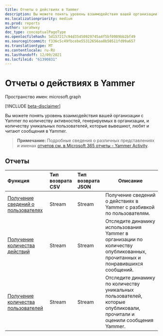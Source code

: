 ```yaml
---
title: Отчеты о действиях в Yammer
description: Вы можете понять уровень взаимодействия вашей организации с Yammer по количеству активностей, генерируемых в организации, и количеству уникальных пользователей, которые вывешиют, любят и читают сообщения в Yammer.
ms.localizationpriority: medium
ms.prod: reports
author: sarahwxy
doc_type: conceptualPageType
ms.openlocfilehash: 5d157217c94d35450929745a4f5bf0989bb2bf49
ms.sourcegitcommit: f336c5c49fbcebe55312656aa8b50511fd99a657
ms.translationtype: MT
ms.contentlocale: ru-RU
ms.lasthandoff: 12/09/2021
ms.locfileid: "61390831"
---
```

# <a name="yammer-activity-reports"></a>Отчеты о действиях в Yammer

Пространство имен: microsoft.graph

[!INCLUDE [beta-disclaimer](../../includes/beta-disclaimer.md)]

Вы можете понять уровень взаимодействия вашей организации с Yammer по количеству активностей, генерируемых в организации, и количеству уникальных пользователей, которые вывешиют, любят и читают сообщения в Yammer.

> **Примечание:** Подробные сведения о различных представлениях и именах [отчетов см. в Microsoft 365 отчеты - Yammer Activity](https://support.office.com/client/Yammer-activity-c7c9f938-5b8e-4d52-b1a2-c7c32cb2312a).

## <a name="reports"></a>Отчеты

| Функция                                                     | Тип возврата CSV | Тип возврата JSON | Описание                                                  |
| :----------------------------------------------------------- | :-------------- | :--------------- | ------------------------------------------------------------ |
| [Получение сведений о пользователях](../api/reportroot-getyammeractivityuserdetail.md) | Stream          | Stream           | Получение сведений о действиях в Yammer с разбивкой по пользователям.                   |
| [Получение количества действий](../api/reportroot-getyammeractivitycounts.md) | Stream          | Stream           | Отследите динамику использования Yammer в организации по количеству опубликованных, прочитанных и понравившихся сообщений. |
| [Получение количества пользователей](../api/reportroot-getyammeractivityusercounts.md) | Stream          | Stream           | Отследите динамику по количеству уникальных пользователей, которые опубликовали, прочитали и оценили сообщения Yammer. |


